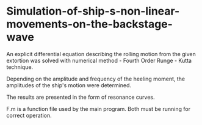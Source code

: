 # Simulation-of-ship-s-non-linear-movements-on-the-backstage-wave
An explicit differential equation describing the rolling motion from the given extortion was solved with numerical method - Fourth Order Runge - Kutta technique. 

Depending on the amplitude and frequency of the heeling moment, the amplitudes of the ship's motion were determined.

The results are presented in the form of resonance curves.

F.m is a function file used by the main program. Both must be running for correct operation.
